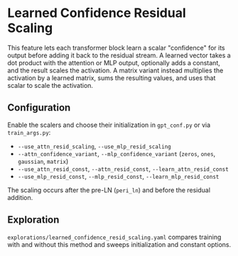 # Learned Confidence Residual Scaling

This feature lets each transformer block learn a scalar "confidence" for its output before adding it back to the residual stream. A learned vector takes a dot product with the attention or MLP output, optionally adds a constant, and the result scales the activation. A matrix variant instead multiplies the activation by a learned matrix, sums the resulting values, and uses that scalar to scale the activation.

## Configuration

Enable the scalers and choose their initialization in `gpt_conf.py` or via `train_args.py`:

- `--use_attn_resid_scaling`, `--use_mlp_resid_scaling`
- `--attn_confidence_variant`, `--mlp_confidence_variant` (`zeros`, `ones`, `gaussian`, `matrix`)
- `--use_attn_resid_const`, `--attn_resid_const`, `--learn_attn_resid_const`
- `--use_mlp_resid_const`, `--mlp_resid_const`, `--learn_mlp_resid_const`

The scaling occurs after the pre-LN (`peri_ln`) and before the residual addition.

## Exploration

`explorations/learned_confidence_resid_scaling.yaml` compares training with and without this method and sweeps initialization and constant options.
